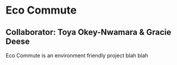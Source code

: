 # Eco Commute 

## Collaborator: Toya Okey-Nwamara & Gracie Deese


Eco Commute is an environment friendly project blah blah 
